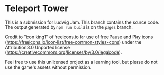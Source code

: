 # Teleport Tower
This is a submission for Ludwig Jam. This branch contains the source code. The output generated by `npm run build` is on the `pages` branch.

Credit to "icon king1" of freeicons.io for use of free Pause and Play icons (https://freeicons.io/icon-list/free-common-styles-icons) under the Attribution 3.0 Unported license (https://creativecommons.org/licenses/by/3.0/legalcode).

Feel free to use this unlicensed project as a learning tool, but please do not use the game's assets without permission.
